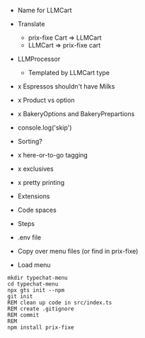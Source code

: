 * Name for LLMCart
* Translate
  * prix-fixe Cart => LLMCart
  * LLMCart => prix-fixe cart
* LLMProcessor
  * Templated by LLMCart type


* x Espressos shouldn't have Milks
* x Product vs option
* x BakeryOptions and BakeryPrepartions
* console.log('skip')
* Sorting?
* x here-or-to-go tagging
* x exclusives
* x pretty printing



* Extensions
* Code spaces
* Steps
* .env file
* Copy over menu files (or find in prix-fixe)
* Load menu

~~~
mkdir typechat-menu
cd typechat-menu
npx gts init --npm
git init
REM clean up code in src/index.ts
REM create .gitignore
REM commit
REM
npm install prix-fixe

~~~
